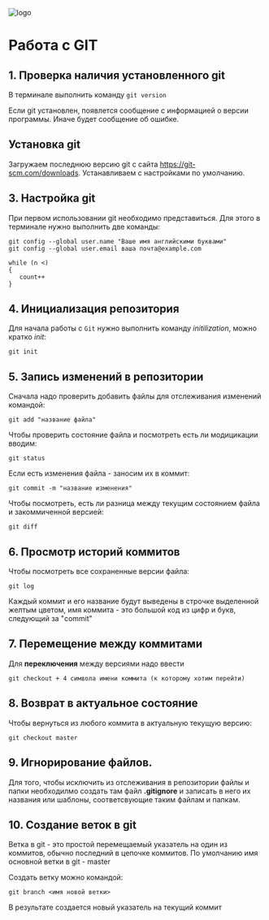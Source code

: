 ![logo](pngwing.com.png)
# Работа с GIT
## 1. Проверка наличия установленного git
В терминале выполнить команду `git version`

Если git установлен, появлется сообщение с информацией о версии программы. Иначе будет сообщение об ошибке.

 ## Установка git
Загружаем последнюю версию git с сайта https://git-scm.com/downloads.
Устанавливаем с настройками по умолчанию.

 ## 3. Настройка git
 При первом использовании git необходимо представиться. Для этого в терминале нужно выполнить две команды:
 ```
 git config --global user.name "Ваше имя английскими буквами"
 git config --global user.email ваша почта@example.com
 ```
 ```
 while (n <)
 {
    count++
 }
 ```

## 4. Инициализация репозитория

Для начала работы с `Git` нужно выполнить команду *initilization*, можно кратко *init*:

```
git init
```

## 5. Запись изменений в репозитории

Сначала надо проверить добавить файлы для отслеживания изменений командой:

```
git add "название файла"
```
 
Чтобы проверить состояние файла и посмотреть есть ли модицикации вводим:

```
git status
```
Если есть изменения файла - заносим их в коммит:

```
git commit -m "название изменения"
```
Чтобы посмотреть, есть ли разница между текущим состоянием файла и закоммиченной версией:
```
git diff
```

## 6. Просмотр историй коммитов

 Чтобы посмотреть все сохраненные версии файла:

 ```
 git log
 ```

 Каждый коммит и его название будут выведены в строчке выделенной желтым цветом, имя коммита - это большой код из цифр и букв, следующий за "commit"

## 7. Перемещение между коммитами

Для **переключения** между версиями надо ввести

```
git checkout + 4 символа имени коммита (к которому хотим перейти)
```

## 8. Возврат в актуальное состояние 

Чтобы вернуться из любого коммита в актуальную текущую версию: 

```
git checkout master
```

## 9. Игнорирование файлов.
Для того, чтобы исключить из отслеживания в репозитории файлы и папки необходилмо создать там файл **.gitignore** и записать в него их названия или шаблоны, соответсвующие таким файлам и папкам.

## 10. Создание веток в git

Ветка в git - это простой перемещаемый указатель на один из коммитов, обычно последний в цепочке коммитов.
По умолчанию имя основной ветки в git - master

Создать ветку можно командой:
```
git branch <имя новой ветки>
```
В результате создается новый указатель на текущий коммит




